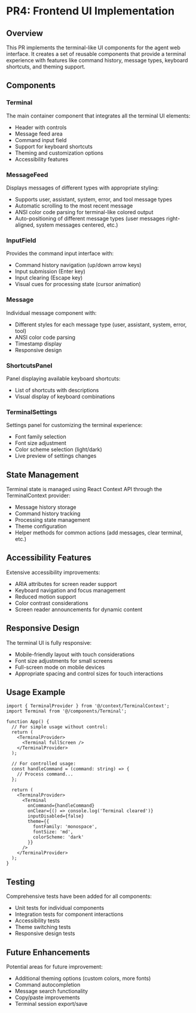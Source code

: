 # PR4: Frontend UI Implementation

## Overview
This PR implements the terminal-like UI components for the agent web interface. It creates a set of reusable components that provide a terminal experience with features like command history, message types, keyboard shortcuts, and theming support.

## Components

### Terminal
The main container component that integrates all the terminal UI elements:
- Header with controls
- Message feed area
- Command input field
- Support for keyboard shortcuts
- Theming and customization options
- Accessibility features

### MessageFeed
Displays messages of different types with appropriate styling:
- Supports user, assistant, system, error, and tool message types
- Automatic scrolling to the most recent message
- ANSI color code parsing for terminal-like colored output
- Auto-positioning of different message types (user messages right-aligned, system messages centered, etc.)

### InputField
Provides the command input interface with:
- Command history navigation (up/down arrow keys)
- Input submission (Enter key)
- Input clearing (Escape key)
- Visual cues for processing state (cursor animation)

### Message
Individual message component with:
- Different styles for each message type (user, assistant, system, error, tool)
- ANSI color code parsing
- Timestamp display
- Responsive design

### ShortcutsPanel
Panel displaying available keyboard shortcuts:
- List of shortcuts with descriptions
- Visual display of keyboard combinations

### TerminalSettings
Settings panel for customizing the terminal experience:
- Font family selection
- Font size adjustment
- Color scheme selection (light/dark)
- Live preview of settings changes

## State Management
Terminal state is managed using React Context API through the TerminalContext provider:
- Message history storage
- Command history tracking
- Processing state management
- Theme configuration
- Helper methods for common actions (add messages, clear terminal, etc.)

## Accessibility Features
Extensive accessibility improvements:
- ARIA attributes for screen reader support
- Keyboard navigation and focus management
- Reduced motion support
- Color contrast considerations
- Screen reader announcements for dynamic content

## Responsive Design
The terminal UI is fully responsive:
- Mobile-friendly layout with touch considerations
- Font size adjustments for small screens
- Full-screen mode on mobile devices
- Appropriate spacing and control sizes for touch interactions

## Usage Example
```tsx
import { TerminalProvider } from '@/context/TerminalContext';
import Terminal from '@/components/Terminal';

function App() {
  // For simple usage without control:
  return (
    <TerminalProvider>
      <Terminal fullScreen />
    </TerminalProvider>
  );
  
  // For controlled usage:
  const handleCommand = (command: string) => {
    // Process command...
  };
  
  return (
    <TerminalProvider>
      <Terminal
        onCommand={handleCommand}
        onClear={() => console.log('Terminal cleared')}
        inputDisabled={false}
        theme={{
          fontFamily: 'monospace',
          fontSize: 'md',
          colorScheme: 'dark'
        }}
      />
    </TerminalProvider>
  );
}
```

## Testing
Comprehensive tests have been added for all components:
- Unit tests for individual components
- Integration tests for component interactions
- Accessibility tests
- Theme switching tests
- Responsive design tests

## Future Enhancements
Potential areas for future improvement:
- Additional theming options (custom colors, more fonts)
- Command autocompletion
- Message search functionality
- Copy/paste improvements
- Terminal session export/save